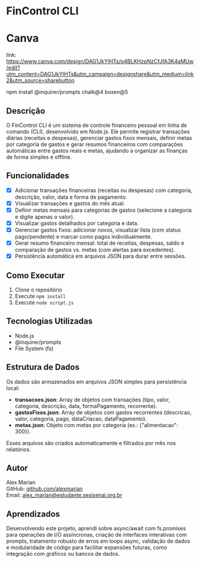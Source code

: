 # FinControl CLI

# Canva
link: https://www.canva.com/design/DAG1JkYIHTs/p4BLKHzpNzCfJfA3K4aMUw/edit?utm_content=DAG1JkYIHTs&utm_campaign=designshare&utm_medium=link2&utm_source=sharebutton 

npm install @inquirer/prompts chalk@4 boxen@5


## Descrição
O FinControl CLI é um sistema de controle financeiro pessoal em linha de comando (CLI), desenvolvido em Node.js. Ele permite registrar transações diárias (receitas e despesas), gerenciar gastos fixos mensais, definir metas por categoria de gastos e gerar resumos financeiros com comparações automáticas entre gastos reais e metas, ajudando a organizar as finanças de forma simples e offline.

## Funcionalidades
- [x] Adicionar transações financeiras (receitas ou despesas) com categoria, descrição, valor, data e forma de pagamento.
- [x] Visualizar transações e gastos do mês atual.
- [x] Definir metas mensais para categorias de gastos (selecione a categoria e digite apenas o valor).
- [x] Visualizar gastos detalhados por categoria e data.
- [x] Gerenciar gastos fixos: adicionar novos, visualizar lista (com status pago/pendente) e marcar como pagos individualmente.
- [x] Gerar resumo financeiro mensal: total de receitas, despesas, saldo e comparação de gastos vs. metas (com alertas para excedentes).
- [x] Persistência automática em arquivos JSON para durar entre sessões.

## Como Executar
1. Clone o repositório
2. Execute `npm install`
3. Execute `node script.js`

## Tecnologias Utilizadas
- Node.js
- @inquirer/prompts
- File System (fs)

## Estrutura de Dados
Os dados são armazenados em arquivos JSON simples para persistência local:

- **transacoes.json**: Array de objetos com transações (tipo, valor, categoria, descrição, data, formaPagamento, recorrente).
- **gastosFixos.json**: Array de objetos com gastos recorrentes (descricao, valor, categoria, pago, dataCriacao, dataPagamento).
- **metas.json**: Objeto com metas por categoria (ex.: {"alimentacao": 300}).

Esses arquivos são criados automaticamente e filtrados por mês nos relatórios.



## Autor
Alex Marian  
GitHub: [github.com/alexmarian](https://github.com/alexmarian0210/projeto-unico.git)  
Email: alex_marian@estudante.sesisenai.org.br

## Aprendizados
Desenvolvendo este projeto, aprendi sobre async/await com fs.promises para operações de I/O assíncronas, criação de interfaces interativas com prompts, tratamento robusto de erros em loops async, validação de dados e modularidade de código para facilitar expansões futuras, como integração com gráficos ou bancos de dados.